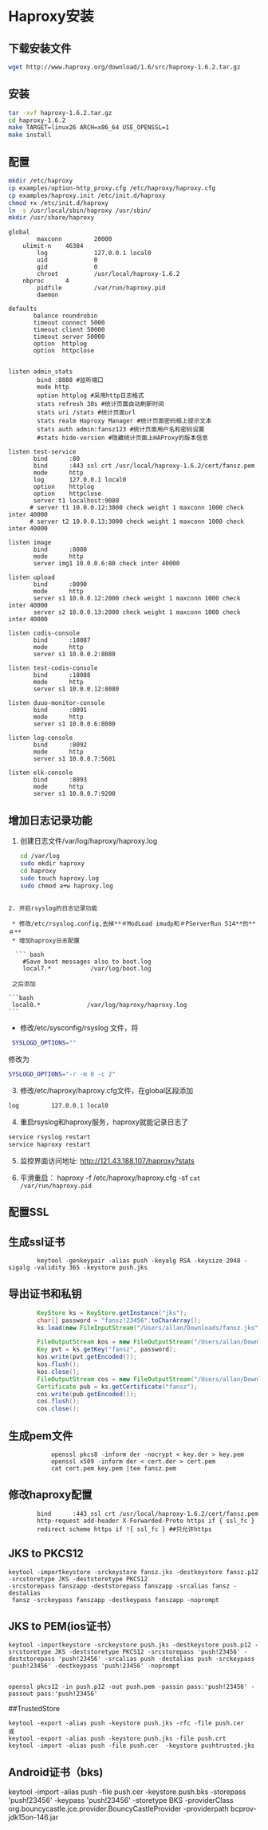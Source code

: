 # Haproxy安装

## 下载安装文件

```bash
wget http://www.haproxy.org/download/1.6/src/haproxy-1.6.2.tar.gz
```

## 安装
```bash
tar -xvf haproxy-1.6.2.tar.gz
cd haproxy-1.6.2
make TARGET=linux26 ARCH=x86_64 USE_OPENSSL=1
make install
```

## 配置

```bash
mkdir /etc/haproxy
cp examples/option-http_proxy.cfg /etc/haproxy/haproxy.cfg
cp examples/haproxy.init /etc/init.d/haproxy
chmod +x /etc/init.d/haproxy
ln -s /usr/local/sbin/haproxy /usr/sbin/
mkdir /usr/share/haproxy
```

```
global
        maxconn         20000
	ulimit-n	46384
        log             127.0.0.1 local0
        uid             0
        gid             0
        chroot          /usr/local/haproxy-1.6.2
	nbproc		4
        pidfile         /var/run/haproxy.pid
        daemon

defaults
       balance roundrobin
       timeout connect 5000
       timeout client 50000
       timeout server 50000
       option  httplog
       option  httpclose
       

listen admin_stats  
        bind :8888 #监听端口 
        mode http 
        option httplog #采用http日志格式  
        stats refresh 30s #统计页面自动刷新时间  
        stats uri /stats #统计页面url  
        stats realm Haproxy Manager #统计页面密码框上提示文本  
        stats auth admin:fansz123 #统计页面用户名和密码设置  
        #stats hide-version #隐藏统计页面上HAProxy的版本信息 

listen test-service
       bind      :80
       bind      :443 ssl crt /usr/local/haproxy-1.6.2/cert/fansz.pem
       mode      http
       log       127.0.0.1 local0
       option    httplog
       option    httpclose
       server t1 localhost:9080
      # server t1 10.0.0.12:3000 check weight 1 maxconn 1000 check inter 40000
      # server t2 10.0.0.13:3000 check weight 1 maxconn 1000 check inter 40000

listen image
       bind      :8080
       mode      http
       server img1 10.0.0.6:80 check inter 40000

listen upload
       bind      :8090
       mode      http
       server s1 10.0.0.12:2000 check weight 1 maxconn 1000 check inter 40000
       server s2 10.0.0.13:2000 check weight 1 maxconn 1000 check inter 40000

listen codis-console
       bind      :18087
       mode      http
       server s1 10.0.0.2:8080

listen test-codis-console
       bind      :18088
       mode      http
       server s1 10.0.0.12:8080

listen duuo-monitor-console
       bind      :8091
       mode      http
       server s1 10.0.0.6:8080

listen log-console
       bind      :8092
       mode      http
       server s1 10.0.0.7:5601

listen elk-console
       bind      :8093
       mode      http
       server s1 10.0.0.7:9200

```        

## 增加日志记录功能
1. 创建日志文件/var/log/haproxy/haproxy.log

	```bash
	cd /var/log
	sudo mkdir haproxy
	cd haproxy
	sudo touch haproxy.log
	sudo chmod a+w haproxy.log
```

2. 开启rsyslog的日志记录功能

 * 修改/etc/rsyslog.config,去掉**＃ModLoad imudp和＃PServerRun 514**的**＃**
 * 增加haproxy日志配置
 
  ``` bash
 	#Save boot messages also to boot.log
    local7.*           /var/log/boot.log
  ```    
     之后添加
     
    ```bash  
     local0.*             /var/log/haproxy/haproxy.log
    ```
  
* 修改/etc/sysconfig/rsyslog 文件，将

 ```bash
  SYSLOGD_OPTIONS="" 
 ``` 
  修改为
  
  ```bash
  SYSLOGD_OPTIONS="-r -m 0 -c 2"
  ```
  
 3. 修改/etc/haproxy/haproxy.cfg文件，在global区段添加
  
  ```bash
  log         127.0.0.1 local0
  ```

4. 重启rsyslog和haproxy服务，haproxy就能记录日志了

 ```bash
 service rsyslog restart
 service haproxy restart
 ```

5. 监控界面访问地址:
http://121.43.188.107/haproxy?stats

6. 平滑重启：
haproxy -f /etc/haproxy/haproxy.cfg -sf `cat /var/run/haproxy.pid`



## 配置SSL
## 生成ssl证书

``` shell
		keytool -genkeypair -alias push -keyalg RSA -keysize 2048 -sigalg -validity 365 -keystore push.jks
``` 
## 导出证书和私钥

``` java
        KeyStore ks = KeyStore.getInstance("jks");
        char[] password = "fansz!23456".toCharArray();
        ks.load(new FileInputStream("/Users/allan/Downloads/fansz.jks"), password);

        FileOutputStream kos = new FileOutputStream("/Users/allan/Downloads/key.der");
        Key pvt = ks.getKey("fansz", password);
        kos.write(pvt.getEncoded());
        kos.flush();
        kos.close();
        FileOutputStream cos = new FileOutputStream("/Users/allan/Downloads/cert.der");
        Certificate pub = ks.getCertificate("fansz");
        cos.write(pub.getEncoded());
        cos.flush();
        cos.close();
```        
        
## 生成pem文件

``` shell
			openssl pkcs8 -inform der -nocrypt < key.der > key.pem
			openssl x509 -inform der < cert.der > cert.pem
			cat cert.pem key.pem |tee fansz.pem
```

## 修改haproxy配置

``` shell
		bind      :443 ssl crt /usr/local/haproxy-1.6.2/cert/fansz.pem
		http-request add-header X-Forwarded-Proto https if { ssl_fc }
		redirect scheme https if !{ ssl_fc } ##只允许https
```
## JKS to PKCS12

``` shell
keytool -importkeystore -srckeystore fansz.jks -destkeystore fansz.p12 -srcstoretype JKS -deststoretype PKCS12    
-srcstorepass fanszapp -deststorepass fanszapp -srcalias fansz -destalias   
 fansz -srckeypass fanszapp -destkeypass fanszapp -noprompt
```

## JKS to PEM(ios证书）
``` shell
keytool -importkeystore -srckeystore push.jks -destkeystore push.p12 -srcstoretype JKS -deststoretype PKCS12 -srcstorepass 'push!23456' -deststorepass 'push!23456' -srcalias push -destalias push -srckeypass 'push!23456' -destkeypass 'push!23456' -noprompt


openssl pkcs12 -in push.p12 -out push.pem -passin pass:'push!23456' -passout pass:'push!23456'
```

##TrustedStore

``` shell
keytool -export -alias push -keystore push.jks -rfc -file push.cer
或
keytool -export -alias push -keystore push.jks -file push.crt 
keytool -import -alias push -file push.cer  -keystore pushtrusted.jks 
```
## Android证书（bks)
keytool  -import  -alias push -file push.cer -keystore push.bks -storepass 'push!23456' -keypass 'push!23456' -storetype BKS -providerClass org.bouncycastle.jce.provider.BouncyCastleProvider -providerpath bcprov-jdk15on-146.jar

	








